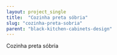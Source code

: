 ```yaml
---
layout: project_single
title:  "Cozinha preta sóbria"
slug: "cozinha-preta-sobria"
parent: "black-kitchen-cabinets-design"
---
```

Cozinha preta sóbria